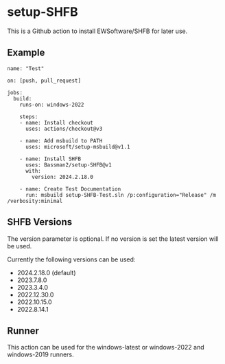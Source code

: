 # setup-SHFB

This is a Github action to install EWSoftware/SHFB for later use.

## Example

    name: "Test"

    on: [push, pull_request]

    jobs:
      build:
        runs-on: windows-2022
    
        steps:
        - name: Install checkout
          uses: actions/checkout@v3
      
        - name: Add msbuild to PATH
          uses: microsoft/setup-msbuild@v1.1
      
        - name: Install SHFB
          uses: Bassman2/setup-SHFB@v1
          with:
            version: 2024.2.18.0
        
        - name: Create Test Documentation
          run: msbuild setup-SHFB-Test.sln /p:configuration="Release" /m /verbosity:minimal

## SHFB Versions

The version parameter is optional. If no version is set the latest version will be used.

Currently the following versions can be used:

* 2024.2.18.0 (default)
* 2023.7.8.0
* 2023.3.4.0
* 2022.12.30.0
* 2022.10.15.0
* 2022.8.14.1

## Runner

This action can be used for the windows-latest or windows-2022 and windows-2019 runners.